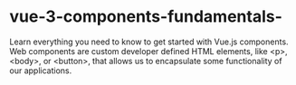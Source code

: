 # vue-3-components-fundamentals-
Learn everything you need to know to get started with Vue.js components. Web components are custom developer defined HTML elements, like &lt;p>,&lt;body>, or &lt;button>, that allows us to encapsulate some functionality of our applications.
